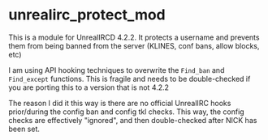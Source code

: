 # unrealirc_protect_mod
This is a module for UnrealIRCD 4.2.2. It protects a username and prevents them from being banned from the server (KLINES, conf bans, allow blocks, etc)

I am using API hooking techniques to overwrite the `Find_ban` and `Find_except` functions.
This is fragile and needs to be double-checked if you are porting this to a version that is not 4.2.2

The reason I did it this way is there are no official UnrealIRC hooks prior/during the config ban and config tkl checks. This way, the config checks are effectively "ignored", and then double-checked after NICK has been set.
